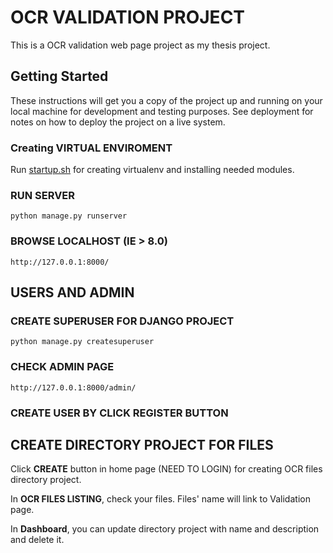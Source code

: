 # OCR VALIDATION PROJECT

This is a OCR validation web page project as my thesis project.

## Getting Started

These instructions will get you a copy of the project up and running on your local machine for development and testing purposes. See deployment for notes on how to deploy the project on a live system.

### Creating VIRTUAL ENVIROMENT
Run [startup.sh](startup.sh) for creating virtualenv and installing needed modules.

### RUN SERVER
```
python manage.py runserver
```

### BROWSE LOCALHOST (IE > 8.0)
```
http://127.0.0.1:8000/
```

## USERS AND ADMIN

### CREATE SUPERUSER FOR DJANGO PROJECT
```
python manage.py createsuperuser
```
### CHECK ADMIN PAGE
```
http://127.0.0.1:8000/admin/
```
### CREATE USER BY CLICK REGISTER BUTTON

## CREATE DIRECTORY PROJECT FOR FILES
Click **CREATE** button in home page (NEED TO LOGIN) for creating OCR files directory project.

In **OCR FILES LISTING**, check your files. Files' name will link to Validation page.

In **Dashboard**, you can update directory project with name and description and delete it.


